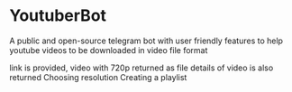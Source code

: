 # YoutuberBot
A public and open-source telegram bot with user friendly features to help youtube videos to be downloaded in video file format




link is provided, video with 720p returned as file
details of video is also returned
Choosing resolution
Creating a playlist

